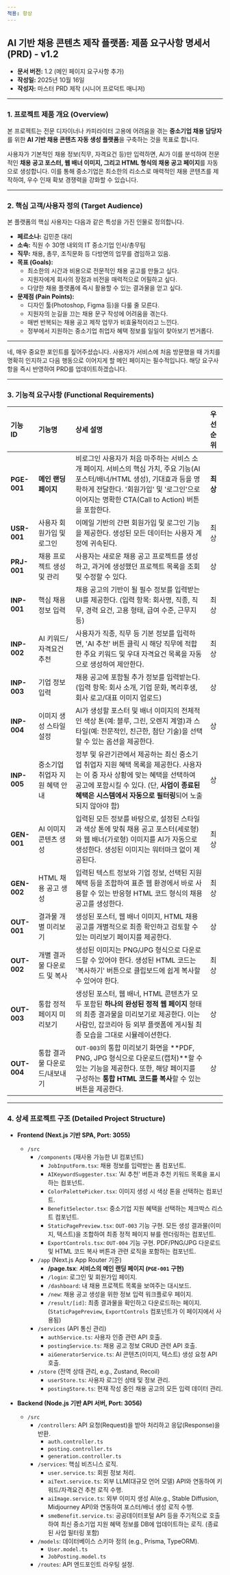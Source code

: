 ```yaml
---
적용: 항상
---
```


## **AI 기반 채용 콘텐츠 제작 플랫폼: 제품 요구사항 명세서 (PRD) - v1.2**

* **문서 버전:** 1.2 (메인 페이지 요구사항 추가)
* **작성일:** 2025년 10월 16일
* **작성자:** 마스터 PRD 제작 (시니어 프로덕트 매니저)

---

### 1. 프로젝트 제품 개요 (Overview)

본 프로젝트는 전문 디자이너나 카피라이터 고용에 어려움을 겪는 **중소기업 채용 담당자**를 위한 **AI 기반 채용 콘텐츠 자동 생성 플랫폼**을 구축하는 것을 목표로 합니다.

사용자가 기본적인 채용 정보(직무, 자격요건 등)만 입력하면, AI가 이를 분석하여 전문적인 **채용 공고 포스터, 웹 배너 이미지, 그리고 HTML 형식의 채용 공고 페이지**를 자동으로 생성합니다. 이를 통해 중소기업은 최소한의 리소스로 매력적인 채용 콘텐츠를 제작하여, 우수 인재 확보 경쟁력을 강화할 수 있습니다.

---

### 2. 핵심 고객/사용자 정의 (Target Audience)

본 플랫폼의 핵심 사용자는 다음과 같은 특성을 가진 인물로 정의합니다.

* **페르소나:** 김민준 대리
* **소속:** 직원 수 30명 내외의 IT 중소기업 인사/총무팀
* **직무:** 채용, 총무, 조직문화 등 다방면의 업무를 겸임하고 있음.
* **목표 (Goals):**
    * 최소한의 시간과 비용으로 전문적인 채용 공고를 만들고 싶다.
    * 지원자에게 회사의 장점과 비전을 매력적으로 어필하고 싶다.
    * 다양한 채용 플랫폼에 즉시 활용할 수 있는 결과물을 얻고 싶다.
* **문제점 (Pain Points):**
    * 디자인 툴(Photoshop, Figma 등)을 다룰 줄 모른다.
    * 지원자의 눈길을 끄는 채용 문구 작성에 어려움을 겪는다.
    * 매번 반복되는 채용 공고 제작 업무가 비효율적이라고 느낀다.
    * 정부에서 지원하는 중소기업 취업자 혜택 정보를 일일이 찾아보기 번거롭다.

---

네, 매우 중요한 포인트를 짚어주셨습니다. 사용자가 서비스에 처음 방문했을 때 가치를 명확히 인지하고 다음 행동으로 이어지게 할 메인 페이지는 필수적입니다. 해당 요구사항을 즉시 반영하여 PRD를 업데이트하겠습니다.

---
### 3. 기능적 요구사항 (Functional Requirements)

| 기능 ID | 기능명 | 상세 설명 | 우선순위 |
| :--- | :--- | :--- | :--- |
| **PGE-001** | **메인 랜딩 페이지** | 비로그인 사용자가 처음 마주하는 서비스 소개 페이지. 서비스의 핵심 가치, 주요 기능(AI 포스터/배너/HTML 생성), 기대효과 등을 명확하게 전달한다. '회원가입' 및 '로그인'으로 이어지는 명확한 CTA(Call to Action) 버튼을 포함한다. | **최상** |
| **USR-001** | 사용자 회원가입 및 로그인 | 이메일 기반의 간편 회원가입 및 로그인 기능을 제공한다. 생성된 모든 데이터는 사용자 계정에 귀속된다. | 최상 |
| **PRJ-001** | 채용 프로젝트 생성 및 관리 | 사용자는 새로운 채용 공고 프로젝트를 생성하고, 과거에 생성했던 프로젝트 목록을 조회 및 수정할 수 있다. | 상 |
| **INP-001** | 핵심 채용 정보 입력 | 채용 공고의 기반이 될 필수 정보를 입력받는 UI를 제공한다. (입력 항목: 회사명, 직종, 직무, 경력 요건, 고용 형태, 급여 수준, 근무지 등) | 최상 |
| **INP-002** | AI 키워드/자격요건 추천 | 사용자가 직종, 직무 등 기본 정보를 입력하면, 'AI 추천' 버튼 클릭 시 해당 직무에 적합한 주요 키워드 및 우대 자격요건 목록을 자동으로 생성하여 제안한다. | 최상 |
| **INP-003** | 기업 정보 입력 | 채용 공고에 포함될 추가 정보를 입력받는다. (입력 항목: 회사 소개, 기업 문화, 복리후생, 회사 로고/대표 이미지 업로드) | 상 |
| **INP-004** | 이미지 생성 스타일 설정 | AI가 생성할 포스터 및 배너 이미지의 전체적인 색상 톤(예: 블루, 그린, 오렌지 계열)과 스타일(예: 전문적인, 친근한, 첨단 기술)을 선택할 수 있는 옵션을 제공한다. | 상 |
| **INP-005** | 중소기업 취업자 지원 혜택 안내 | 정부 및 유관기관에서 제공하는 최신 중소기업 취업자 지원 혜택 목록을 제공한다. 사용자는 이 중 자사 상황에 맞는 혜택을 선택하여 공고에 포함시킬 수 있다. (단, **사업이 종료된 혜택은 시스템에서 자동으로 필터링**되어 노출되지 않아야 함) | 상 |
| **GEN-001** | AI 이미지 콘텐츠 생성 | 입력된 모든 정보를 바탕으로, 설정된 스타일과 색상 톤에 맞춰 채용 공고 포스터(세로형)와 웹 배너(가로형) 이미지를 AI가 자동으로 생성한다. 생성된 이미지는 워터마크 없이 제공된다. | 최상 |
| **GEN-002** | HTML 채용 공고 생성 | 입력된 텍스트 정보와 기업 정보, 선택된 지원 혜택 등을 조합하여 표준 웹 환경에서 바로 사용할 수 있는 반응형 HTML 코드 형식의 채용 공고를 생성한다. | 최상 |
| **OUT-001** | 결과물 개별 미리보기 | 생성된 포스터, 웹 배너 이미지, HTML 채용 공고를 개별적으로 최종 확인하고 검토할 수 있는 미리보기 페이지를 제공한다. | 상 |
| **OUT-002** | 개별 결과물 다운로드 및 복사 | 생성된 이미지는 PNG/JPG 형식으로 다운로드할 수 있어야 한다. 생성된 HTML 코드는 '복사하기' 버튼으로 클립보드에 쉽게 복사할 수 있어야 한다. | 최상 |
| **OUT-003** | 통합 정적 페이지 미리보기 | 생성된 포스터, 웹 배너, HTML 콘텐츠가 모두 포함된 **하나의 완성된 정적 웹 페이지** 형태의 최종 결과물을 미리보기로 제공한다. 이는 사람인, 잡코리아 등 외부 플랫폼에 게시될 최종 모습을 그대로 시뮬레이션한다. | 상 |
| **OUT-004** | 통합 결과물 다운로드/내보내기 | `OUT-003`의 통합 미리보기 화면을 **PDF, PNG, JPG 형식으로 다운로드(캡처)**할 수 있는 기능을 제공한다. 또한, 해당 페이지를 구성하는 **통합 HTML 코드를 복사**할 수 있는 버튼을 제공한다. | 상 |

---

### 4. 상세 프로젝트 구조 (Detailed Project Structure)

* **Frontend (Next.js 기반 SPA, Port: 3055)**
    * `/src`
        * `/components` (재사용 가능한 UI 컴포넌트)
            * `JobInputForm.tsx`: 채용 정보를 입력받는 폼 컴포넌트.
            * `AIKeywordSuggester.tsx`: 'AI 추천' 버튼과 추천 키워드 목록을 표시하는 컴포넌트.
            * `ColorPalettePicker.tsx`: 이미지 생성 시 색상 톤을 선택하는 컴포넌트.
            * `BenefitSelector.tsx`: 중소기업 지원 혜택을 선택하는 체크박스 리스트 컴포넌트.
            * `StaticPagePreview.tsx`: `OUT-003` 기능 구현. 모든 생성 결과물(이미지, 텍스트)을 조합하여 최종 정적 페이지 뷰를 렌더링하는 컴포넌트.
            * `ExportControls.tsx`: `OUT-004` 기능 구현. PDF/PNG/JPG 다운로드 및 HTML 코드 복사 버튼과 관련 로직을 포함하는 컴포넌트.
        * `/app` (Next.js App Router 기준)
            * **/page.tsx**: **서비스의 메인 랜딩 페이지 (`PGE-001` 구현)**
            * `/login`: 로그인 및 회원가입 페이지.
            * `/dashboard`: 내 채용 프로젝트 목록을 보여주는 대시보드.
            * `/new`: 채용 공고 생성을 위한 정보 입력 워크플로우 페이지.
            * `/result/[id]`: 최종 결과물을 확인하고 다운로드하는 페이지. (`StaticPagePreview`, `ExportControls` 컴포넌트가 이 페이지에서 사용됨)
        * `/services` (API 통신 관리)
            * `authService.ts`: 사용자 인증 관련 API 호출.
            * `postingService.ts`: 채용 공고 정보 CRUD 관련 API 호출.
            * `aiGeneratorService.ts`: AI 콘텐츠(이미지, 텍스트) 생성 요청 API 호출.
        * `/store` (전역 상태 관리, e.g., Zustand, Recoil)
            * `userStore.ts`: 사용자 로그인 상태 및 정보 관리.
            * `postingStore.ts`: 현재 작성 중인 채용 공고의 모든 입력 데이터 관리.

* **Backend (Node.js 기반 API 서버, Port: 3056)**
    * `/src`
        * `/controllers`: API 요청(Request)을 받아 처리하고 응답(Response)을 반환.
            * `auth.controller.ts`
            * `posting.controller.ts`
            * `generation.controller.ts`
        * `/services`: 핵심 비즈니스 로직.
            * `user.service.ts`: 회원 정보 처리.
            * `aiText.service.ts`: 외부 LLM(대규모 언어 모델) API와 연동하여 키워드/자격요건 추천 로직 수행.
            * `aiImage.service.ts`: 외부 이미지 생성 AI(e.g., Stable Diffusion, Midjourney API)와 연동하여 포스터/배너 생성 로직 수행.
            * `smeBenefit.service.ts`: 공공데이터포털 API 등을 주기적으로 호출하여 최신 중소기업 지원 혜택 정보를 DB에 업데이트하는 로직. (종료된 사업 필터링 포함)
        * `/models`: 데이터베이스 스키마 정의 (e.g., Prisma, TypeORM).
            * `User.model.ts`
            * `JobPosting.model.ts`
        * `/routes`: API 엔드포인트 라우팅 설정.